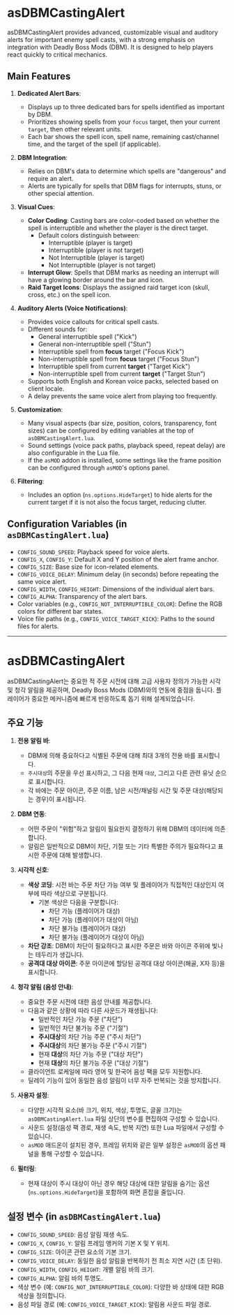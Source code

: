# asDBMCastingAlert

asDBMCastingAlert provides advanced, customizable visual and auditory alerts for important enemy spell casts, with a strong emphasis on integration with Deadly Boss Mods (DBM). It is designed to help players react quickly to critical mechanics.

## Main Features

1.  **Dedicated Alert Bars**:
    *   Displays up to three dedicated bars for spells identified as important by DBM.
    *   Prioritizes showing spells from your `focus` target, then your current `target`, then other relevant units.
    *   Each bar shows the spell icon, spell name, remaining cast/channel time, and the target of the spell (if applicable).

2.  **DBM Integration**:
    *   Relies on DBM's data to determine which spells are "dangerous" and require an alert.
    *   Alerts are typically for spells that DBM flags for interrupts, stuns, or other special attention.

3.  **Visual Cues**:
    *   **Color Coding**: Casting bars are color-coded based on whether the spell is interruptible and whether the player is the direct target.
        *   Default colors distinguish between:
            *   Interruptible (player is target)
            *   Interruptible (player is not target)
            *   Not Interruptible (player is target)
            *   Not Interruptible (player is not target)
    *   **Interrupt Glow**: Spells that DBM marks as needing an interrupt will have a glowing border around the bar and icon.
    *   **Raid Target Icons**: Displays the assigned raid target icon (skull, cross, etc.) on the spell icon.

4.  **Auditory Alerts (Voice Notifications)**:
    *   Provides voice callouts for critical spell casts.
    *   Different sounds for:
        *   General interruptible spell ("Kick")
        *   General non-interruptible spell ("Stun")
        *   Interruptible spell from **focus** target ("Focus Kick")
        *   Non-interruptible spell from **focus** target ("Focus Stun")
        *   Interruptible spell from current **target** ("Target Kick")
        *   Non-interruptible spell from current **target** ("Target Stun")
    *   Supports both English and Korean voice packs, selected based on client locale.
    *   A delay prevents the same voice alert from playing too frequently.

5.  **Customization**:
    *   Many visual aspects (bar size, position, colors, transparency, font sizes) can be configured by editing variables at the top of `asDBMCastingAlert.lua`.
    *   Sound settings (voice pack paths, playback speed, repeat delay) are also configurable in the Lua file.
    *   If the `asMOD` addon is installed, some settings like the frame position can be configured through `asMOD`'s options panel.

6.  **Filtering**:
    *   Includes an option (`ns.options.HideTarget`) to hide alerts for the current target if it is not also the focus target, reducing clutter.

## Configuration Variables (in `asDBMCastingAlert.lua`)

*   `CONFIG_SOUND_SPEED`: Playback speed for voice alerts.
*   `CONFIG_X`, `CONFIG_Y`: Default X and Y position of the alert frame anchor.
*   `CONFIG_SIZE`: Base size for icon-related elements.
*   `CONFIG_VOICE_DELAY`: Minimum delay (in seconds) before repeating the same voice alert.
*   `CONFIG_WIDTH`, `CONFIG_HEIGHT`: Dimensions of the individual alert bars.
*   `CONFIG_ALPHA`: Transparency of the alert bars.
*   Color variables (e.g., `CONFIG_NOT_INTERRUPTIBLE_COLOR`): Define the RGB colors for different bar states.
*   Voice file paths (e.g., `CONFIG_VOICE_TARGET_KICK`): Paths to the sound files for alerts.

---

# asDBMCastingAlert

asDBMCastingAlert는 중요한 적 주문 시전에 대해 고급 사용자 정의가 가능한 시각 및 청각 알림을 제공하며, Deadly Boss Mods (DBM)와의 연동에 중점을 둡니다. 플레이어가 중요한 메커니즘에 빠르게 반응하도록 돕기 위해 설계되었습니다.

## 주요 기능

1.  **전용 알림 바**:
    *   DBM에 의해 중요하다고 식별된 주문에 대해 최대 3개의 전용 바를 표시합니다.
    *   `주시대상`의 주문을 우선 표시하고, 그 다음 현재 `대상`, 그리고 다른 관련 유닛 순으로 표시합니다.
    *   각 바에는 주문 아이콘, 주문 이름, 남은 시전/채널링 시간 및 주문 대상(해당되는 경우)이 표시됩니다.

2.  **DBM 연동**:
    *   어떤 주문이 "위험"하고 알림이 필요한지 결정하기 위해 DBM의 데이터에 의존합니다.
    *   알림은 일반적으로 DBM이 차단, 기절 또는 기타 특별한 주의가 필요하다고 표시한 주문에 대해 발생합니다.

3.  **시각적 신호**:
    *   **색상 코딩**: 시전 바는 주문 차단 가능 여부 및 플레이어가 직접적인 대상인지 여부에 따라 색상으로 구분됩니다.
        *   기본 색상은 다음을 구분합니다:
            *   차단 가능 (플레이어가 대상)
            *   차단 가능 (플레이어가 대상이 아님)
            *   차단 불가능 (플레이어가 대상)
            *   차단 불가능 (플레이어가 대상이 아님)
    *   **차단 강조**: DBM이 차단이 필요하다고 표시한 주문은 바와 아이콘 주위에 빛나는 테두리가 생깁니다.
    *   **공격대 대상 아이콘**: 주문 아이콘에 할당된 공격대 대상 아이콘(해골, X자 등)을 표시합니다.

4.  **청각 알림 (음성 안내)**:
    *   중요한 주문 시전에 대한 음성 안내를 제공합니다.
    *   다음과 같은 상황에 따라 다른 사운드가 재생됩니다:
        *   일반적인 차단 가능 주문 ("차단")
        *   일반적인 차단 불가능 주문 ("기절")
        *   **주시대상**의 차단 가능 주문 ("주시 차단")
        *   **주시대상**의 차단 불가능 주문 ("주시 기절")
        *   현재 **대상**의 차단 가능 주문 ("대상 차단")
        *   현재 **대상**의 차단 불가능 주문 ("대상 기절")
    *   클라이언트 로케일에 따라 영어 및 한국어 음성 팩을 모두 지원합니다.
    *   딜레이 기능이 있어 동일한 음성 알림이 너무 자주 반복되는 것을 방지합니다.

5.  **사용자 설정**:
    *   다양한 시각적 요소(바 크기, 위치, 색상, 투명도, 글꼴 크기)는 `asDBMCastingAlert.lua` 파일 상단의 변수를 편집하여 구성할 수 있습니다.
    *   사운드 설정(음성 팩 경로, 재생 속도, 반복 지연) 또한 Lua 파일에서 구성할 수 있습니다.
    *   `asMOD` 애드온이 설치된 경우, 프레임 위치와 같은 일부 설정은 `asMOD`의 옵션 패널을 통해 구성할 수 있습니다.

6.  **필터링**:
    *   현재 대상이 주시 대상이 아닌 경우 해당 대상에 대한 알림을 숨기는 옵션 (`ns.options.HideTarget`)을 포함하여 화면 혼잡을 줄입니다.

## 설정 변수 (in `asDBMCastingAlert.lua`)

*   `CONFIG_SOUND_SPEED`: 음성 알림 재생 속도.
*   `CONFIG_X`, `CONFIG_Y`: 알림 프레임 앵커의 기본 X 및 Y 위치.
*   `CONFIG_SIZE`: 아이콘 관련 요소의 기본 크기.
*   `CONFIG_VOICE_DELAY`: 동일한 음성 알림을 반복하기 전 최소 지연 시간 (초 단위).
*   `CONFIG_WIDTH`, `CONFIG_HEIGHT`: 개별 알림 바의 크기.
*   `CONFIG_ALPHA`: 알림 바의 투명도.
*   색상 변수 (예: `CONFIG_NOT_INTERRUPTIBLE_COLOR`): 다양한 바 상태에 대한 RGB 색상을 정의합니다.
*   음성 파일 경로 (예: `CONFIG_VOICE_TARGET_KICK`): 알림용 사운드 파일 경로.
